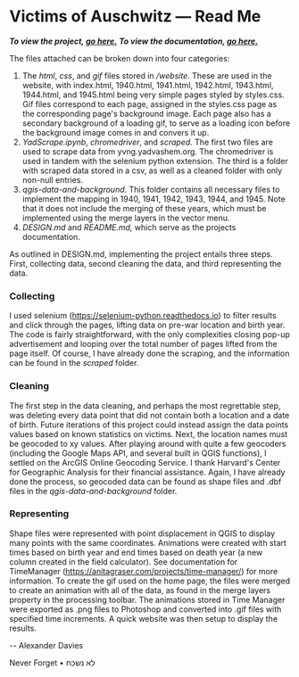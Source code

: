 # Victims of Auschwitz — Read Me

***To view the project, [go here.](https://xanderdavies.github.io/victims-of-auschwitz/website/)***
***To view the documentation, [go here.](https://github.com/xanderdavies/victims-of-auschwitz)***

The files attached can be broken down into four categories:
1. The *html*, *css*, and *gif* files stored in */website*. These are used in the website, with index.html, 1940.html, 1941.html, 1942.html, 1943.html, 1944.html, and 1945.html being very simple pages styled by styles.css. Gif files correspond to each page, assigned in the styles.css page as the corresponding page's background image. Each page also has a secondary background of a loading gif, to serve as a loading icon before the background image comes in and convers it up.
2. *YadScrape.ipynb*, *chromedriver*, and *scraped*. The first two files are used to scrape data from yvng.yadvashem.org. The chromedriver is used in tandem with the selenium python extension. The third is a folder with scraped data stored in a csv, as well as a cleaned folder with only non-null entries.
3. *qgis-data-and-background*. This folder contains all necessary files to implement the mapping in 1940, 1941, 1942, 1943, 1944, and 1945. Note that it does not include the merging of these years, which must be implemented using the merge layers in the vector menu.
4. *DESIGN.md* and *README.md,* which serve as the projects documentation.

As outlined in DESIGN.md, implementing the project entails three steps. First, collecting data, second cleaning the data, and third representing the data. 

### Collecting
I used selenium (https://selenium-python.readthedocs.io) to filter results and click through the pages, lifting data on pre-war location and birth year. The code is fairly straightforward, with the only complexities closing pop-up advertisement and looping over the total number of pages lifted from the page itself. Of course, I have already done the scraping, and the information can be found in the *scraped* folder.

### Cleaning
The first step in the data cleaning, and perhaps the most regrettable step, was deleting every data point that did not contain both a location and a date of birth. Future iterations of this project could instead assign the data points values based on known statistics on victims. Next, the location names must be geocoded to xy values. After playing around with quite a few geocoders (including the Google Maps API, and several built in QGIS functions), I settled on the ArcGIS Online Geocoding Service. I thank Harvard's Center for Geographic Analysis for their financial assistance. Again, I have already done the process, so geocoded data can be found as shape files and .dbf files in the *qgis-data-and-background* folder.

### Representing
Shape files were represented with point displacement in QGIS to display many points with the same coordinates. Animations were created with start times based on birth year and end times based on death year (a new column created in the field calculator). See documentation for TimeManager (https://anitagraser.com/projects/time-manager/) for more information. To create the gif used on the home page, the files were merged to create an animation with all of the data, as found in the merge layers property in the processing toolbar. The animations stored in Time Manager were exported as .png files to Photoshop and converted into .gif files with specified time increments. A quick website was then setup to display the results.

-- Alexander Davies

Never Forget • לא נשכח


